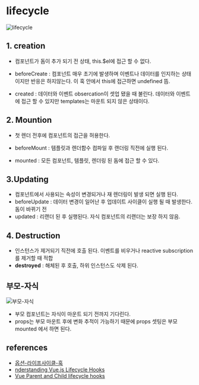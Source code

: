 # lifecycle

![lifecycle](~@assets/img/vue/vue-lifecycle-1.png)

## 1. creation

- 컴포넌트가 돔이 추가 되기 전 상태, this.$el에 접근 할 수 없다.

- beforeCreate : 컴포넌트 매우 초기에 발생하며 이벤트나 데이터를 인지하는 상태이지만 반응은 하지않는다. 이 훅 안에서 this에 접근하면 undefined 뜸.
- created : 데이터와 이벤트 obsercation이 셋업 됐을 때 불린다. 데이터와 이벤트에 접근 할 수 있지만 templates는 마운트 되지 않은 상태이다.

## 2. Mountion

- 첫 렌더 전후에 컴포넌트의 접근을 허용한다.

- beforeMount : 템플릿과 렌더함수 컴파일 후 랜더링 직전에 실행 된다.
- mounted : 모든 컴포넌트, 템플릿, 렌더링 된 돔에 접근 할 수 있다.

## 3.Updating

- 컴포넌트에서 사용되는 속성이 변경되거나 재 렌더링이 발생 되면 실행 된다.
- beforeUpdate : 데이터 변경이 일어난 후 업데이트 사이클이 실행 될 때 발생한다. 돔이 바뀌기 전
- updated : 리랜더 된 후 실행된다. 자식 컴포넌트의 리랜더는 보장 하지 않음.

## 4. Destruction

- 인스턴스가 제거되기 직전에 호출 된다. 이벤트를 비우거나  reactive subscription를 제거할 때 적합
- **destroyed** : 해체된 후 호출, 하위 인스턴스도 삭제 된다.

## 부모-자식

![부모-자식](~@assets/img/vue/vue-lifecycle-2.png)

- 부모 컴포넌트는 자식이 마운트 되기 전까지 기다린다.
- props는 부모 마운트 후에 변화 추적이 가능하기 때문에 props 셋팅은 부모 mounted 에서 하면 된다.

## references

- [옵션-라이프사이클-훅](https://kr.vuejs.org/v2/api/#%EC%98%B5%EC%85%98-%EB%9D%BC%EC%9D%B4%ED%94%84%EC%82%AC%EC%9D%B4%ED%81%B4-%ED%9B%85)
- [nderstanding Vue.js Lifecycle Hooks](https://alligator.io/vuejs/component-lifecycle/)
- [Vue Parent and Child lifecycle hooks](https://medium.com/@brockreece/vue-parent-and-child-lifecycle-hooks-5d6236bd561f)